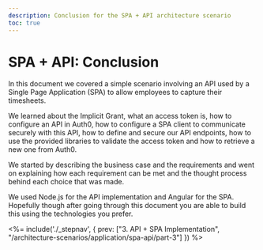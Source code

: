 ```yaml
---
description: Conclusion for the SPA + API architecture scenario
toc: true
---
```


# SPA + API: Conclusion

In this document we covered a simple scenario involving an API used by a Single Page Application (SPA) to allow employees to capture their timesheets.

We learned about the Implicit Grant, what an access token is, how to configure an API in Auth0, how to configure a SPA client to communicate securely with this API, how to define and secure our API endpoints, how to use the provided libraries to validate the access token and how to retrieve a new one from Auth0.

We started by describing the business case and the requirements and went on explaining how each requirement can be met and the thought process behind each choice that was made.

We used Node.js for the API implementation and Angular for the SPA. Hopefully though after going through this document you are able to build this using the technologies you prefer.

<%= include('./_stepnav', {
 prev: ["3. API + SPA Implementation", "/architecture-scenarios/application/spa-api/part-3"]
}) %>